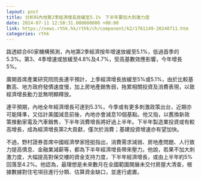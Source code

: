 ```yaml
---
layout: post
title: 分析料內地第2季經濟增長放緩至5.1%　下半年要加大刺激力度
date: 2024-07-11 12:58:31.000000000 +08:00
link: https://news.rthk.hk/rthk/ch/component/k2/1761149-20240711.htm
categories: rthk
---
```


路透綜合60家機構預測，內地第2季經濟按年增速放緩至5.1%，低過首季的5.3%。第3、4季增速或放緩至4.8%及4.7%，受高基數效應影響，今年增長5%。

廣開首席產業研究院院長連平預計，上季經濟增長放緩至5%或5.1%，由於比較基數高、地方政府發債速度慢，加上房地產銷售弱，拖累相關投資及消費表現，以致經濟增長動力並無明顯釋放。

連平預期，內地全年經濟增長可達到5.3%，今季或有更多刺激政策出台，近期亦可能降準，又估計美國減息前後，內地亦會減息10個基點。他又指，以舊換新政策推動家電及汽車銷售，下半年消費增長將好過上半年。下半年製造業投資或有較高增長，成為經濟增長第2大貢獻，僅次於消費；基建投資增速亦有望加快。

不過，野村證券首席中國經濟學家陸挺指出，消費需求減弱、房地產問題、人行致力提高債息、金融業減薪等，都為下半年經濟增長帶來壓力。他說，若果不加大刺激力度，大幅提高對保交樓的資金支持力度，下半年經濟增長，或由上半年約5%回落至4.2%。他認為，最理想是未來數月在全國範圍開展未交付房屋大清查，根據數據對住宅項目進行分類、估算資金缺口，並進行處置。
